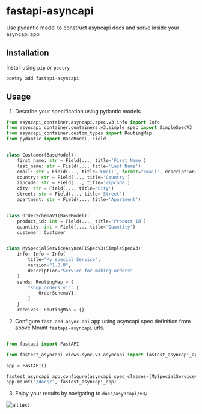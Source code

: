 # fastapi-asyncapi
Use pydantic model to construct asyncapi docs and serve inside your asyncapi app


## Installation

Install using `pip` or `poetry`

```shell 
poetry add fastapi-asyncapi
```

## Usage

1. Describe your specification using pydantic models
```python
from asyncapi_container.asyncapi.spec.v3.info import Info
from asyncapi_container.containers.v3.simple_spec import SimpleSpecV3
from asyncapi_container.custom_types import RoutingMap
from pydantic import BaseModel, Field


class Customer(BaseModel):
    first_name: str = Field(..., title='First Name')
    last_name: str = Field(..., title='Last Name')
    email: str = Field(..., title='Email', format="email", description="Person's email to deliver order info")
    country: str = Field(..., title='Country')
    zipcode: str = Field(..., title='Zipcode')
    city: str = Field(..., title='City')
    street: str = Field(..., title='Street')
    apartment: str = Field(..., title='Apartment')


class OrderSchemaV1(BaseModel):
    product_id: int = Field(..., title='Product Id')
    quantity: int = Field(..., title='Quantity')
    customer: Customer


class MySpecialServiceAsyncAPISpecV3(SimpleSpecV3):
    info: Info = Info(
        title="My special Service",
        version="1.0.0",
        description="Service for making orders"
    )
    sends: RoutingMap = {
        "shop.orders.v1": [
            OrderSchemaV1,
        ]
    }
    receives: RoutingMap = {}
```

2. Configure `fast-and-async-api` app using asyncapi spec definition from above Mount `fastapi-asyncapi` urls.

```python

from fastapi import FastAPI

from fastest_asyncapi.views.sync.v3.asyncapi import fastest_asyncapi_app

app = FastAPI()

fastest_asyncapi_app.configure(asyncapi_spec_classes=[MySpecialServiceAsyncAPISpecV3])
app.mount("/docs/", fastest_asyncapi_app)

```

3. Enjoy your results by navigating to `docs/asyncapi/v3/`

![alt text](docs/img/result.png)